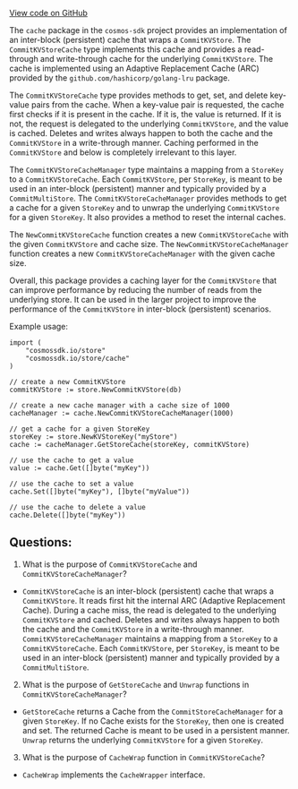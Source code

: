 [View code on GitHub](https://github.com/cosmos/cosmos-sdk/blob/main/store/cache/cache.go)

The `cache` package in the `cosmos-sdk` project provides an implementation of an inter-block (persistent) cache that wraps a `CommitKVStore`. The `CommitKVStoreCache` type implements this cache and provides a read-through and write-through cache for the underlying `CommitKVStore`. The cache is implemented using an Adaptive Replacement Cache (ARC) provided by the `github.com/hashicorp/golang-lru` package. 

The `CommitKVStoreCache` type provides methods to get, set, and delete key-value pairs from the cache. When a key-value pair is requested, the cache first checks if it is present in the cache. If it is, the value is returned. If it is not, the request is delegated to the underlying `CommitKVStore`, and the value is cached. Deletes and writes always happen to both the cache and the `CommitKVStore` in a write-through manner. Caching performed in the `CommitKVStore` and below is completely irrelevant to this layer.

The `CommitKVStoreCacheManager` type maintains a mapping from a `StoreKey` to a `CommitKVStoreCache`. Each `CommitKVStore`, per `StoreKey`, is meant to be used in an inter-block (persistent) manner and typically provided by a `CommitMultiStore`. The `CommitKVStoreCacheManager` provides methods to get a cache for a given `StoreKey` and to unwrap the underlying `CommitKVStore` for a given `StoreKey`. It also provides a method to reset the internal caches.

The `NewCommitKVStoreCache` function creates a new `CommitKVStoreCache` with the given `CommitKVStore` and cache size. The `NewCommitKVStoreCacheManager` function creates a new `CommitKVStoreCacheManager` with the given cache size.

Overall, this package provides a caching layer for the `CommitKVStore` that can improve performance by reducing the number of reads from the underlying store. It can be used in the larger project to improve the performance of the `CommitKVStore` in inter-block (persistent) scenarios. 

Example usage:

```
import (
    "cosmossdk.io/store"
    "cosmossdk.io/store/cache"
)

// create a new CommitKVStore
commitKVStore := store.NewCommitKVStore(db)

// create a new cache manager with a cache size of 1000
cacheManager := cache.NewCommitKVStoreCacheManager(1000)

// get a cache for a given StoreKey
storeKey := store.NewKVStoreKey("myStore")
cache := cacheManager.GetStoreCache(storeKey, commitKVStore)

// use the cache to get a value
value := cache.Get([]byte("myKey"))

// use the cache to set a value
cache.Set([]byte("myKey"), []byte("myValue"))

// use the cache to delete a value
cache.Delete([]byte("myKey"))
```
## Questions: 
 1. What is the purpose of `CommitKVStoreCache` and `CommitKVStoreCacheManager`?
- `CommitKVStoreCache` is an inter-block (persistent) cache that wraps a `CommitKVStore`. It reads first hit the internal ARC (Adaptive Replacement Cache). During a cache miss, the read is delegated to the underlying `CommitKVStore` and cached. Deletes and writes always happen to both the cache and the `CommitKVStore` in a write-through manner. `CommitKVStoreCacheManager` maintains a mapping from a `StoreKey` to a `CommitKVStoreCache`. Each `CommitKVStore`, per `StoreKey`, is meant to be used in an inter-block (persistent) manner and typically provided by a `CommitMultiStore`.
2. What is the purpose of `GetStoreCache` and `Unwrap` functions in `CommitKVStoreCacheManager`?
- `GetStoreCache` returns a Cache from the `CommitStoreCacheManager` for a given `StoreKey`. If no Cache exists for the `StoreKey`, then one is created and set. The returned Cache is meant to be used in a persistent manner. `Unwrap` returns the underlying `CommitKVStore` for a given `StoreKey`.
3. What is the purpose of `CacheWrap` function in `CommitKVStoreCache`?
- `CacheWrap` implements the `CacheWrapper` interface.
